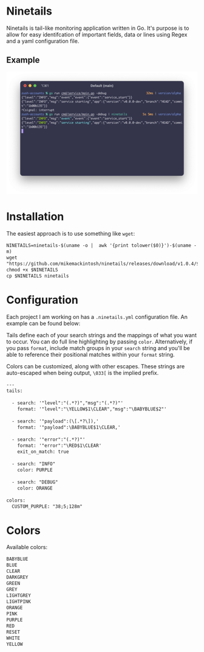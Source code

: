 # Ninetails

Ninetails is tail-like monitoring application written in Go. It's purpose is to allow for easy identifcation of important fields, data or lines using Regex and a yaml configuration file.

## Example
<p align="center"><img src="https://github.com/mikemackintosh/ninetails/raw/main/.github/demo.png" width="600px" /></p>


# Installation
The easiest approach is to use something like `wget`: 

```
NINETAILS=ninetails-$(uname -o |  awk '{print tolower($0)}')-$(uname -m)
wget "https://github.com/mikemackintosh/ninetails/releases/download/v1.0.4/${NINETAILS}"
chmod +x $NINETAILS
cp $NINETAILS ninetails
```

# Configuration
Each project I am working on has a `.ninetails.yml` configuration file. An example can be found below:

Tails define each of your search strings and the mappings of what you want to occur. You can do full line highlighting by passing `color`. Alternatively, if you pass `format`, include match groups in your `search` string and you'll be able to reference their positional matches within your `format` string.

Colors can be customized, along with other escapes. These strings are auto-escaped when being output, `\033[` is the implied prefix.
```
---
tails:

  - search: '"level":"(.*?)","msg":"(.*?)"'
    format: '"level":"\YELLOW$1\CLEAR","msg":"\BABYBLUE$2"'

  - search: '"payload":(\[.*?\]),'
    format: '"payload":\BABYBLUE$1\CLEAR,'

  - search: '"error":"(.*?)"'
    format: '"error":"\RED$1\CLEAR'
    exit_on_match: true

  - search: "INFO"
    color: PURPLE

  - search: "DEBUG"
    color: ORANGE

colors:
  CUSTOM_PURPLE: "38;5;128m"
```

# Colors
Available colors:
```
BABYBLUE
BLUE
CLEAR
DARKGREY
GREEN
GREY
LIGHTGREY
LIGHTPINK
ORANGE
PINK
PURPLE
RED
RESET
WHITE
YELLOW
```
